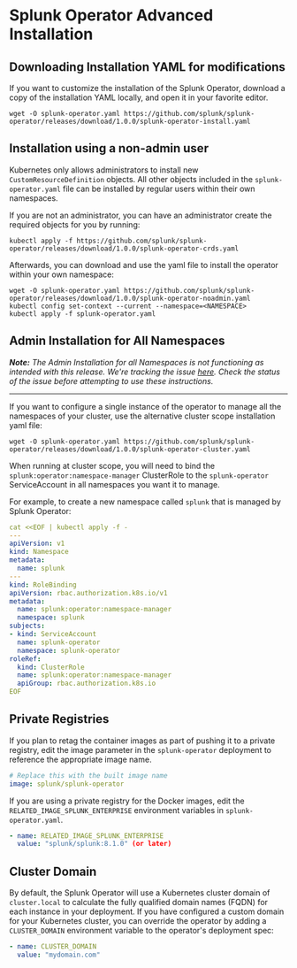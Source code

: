 # Splunk Operator Advanced Installation



## Downloading Installation YAML for modifications

If you want to customize the installation of the Splunk Operator, download a copy of the installation YAML locally, and open it in your favorite editor.

```
wget -O splunk-operator.yaml https://github.com/splunk/splunk-operator/releases/download/1.0.0/splunk-operator-install.yaml
```


## Installation using a non-admin user

Kubernetes only allows administrators to install new `CustomResourceDefinition` objects. All other objects included in the `splunk-operator.yaml` file can be installed by regular users within their own namespaces. 

If you are not an administrator, you can have an administrator create the required objects for you by running:

```
kubectl apply -f https://github.com/splunk/splunk-operator/releases/download/1.0.0/splunk-operator-crds.yaml
```

Afterwards, you can download and use the yaml file to install the operator within your own namespace:

```
wget -O splunk-operator.yaml https://github.com/splunk/splunk-operator/releases/download/1.0.0/splunk-operator-noadmin.yaml
kubectl config set-context --current --namespace=<NAMESPACE>
kubectl apply -f splunk-operator.yaml
```


## Admin Installation for All Namespaces

_**Note:** The Admin Installation for all Namespaces is not functioning as intended with this release. We're tracking the issue [here](https://github.com/splunk/splunk-operator/issues/206). Check the status of the issue before attempting to use these instructions._

--------------------


If you want to configure a single instance of the operator to manage all the namespaces of your cluster, use the alternative cluster scope installation yaml file:

```
wget -O splunk-operator.yaml https://github.com/splunk/splunk-operator/releases/download/1.0.0/splunk-operator-cluster.yaml
```

When running at cluster scope, you will need to bind the `splunk:operator:namespace-manager` ClusterRole to the `splunk-operator` ServiceAccount in all namespaces you want it to manage. 

For example, to create a new namespace called `splunk` that is managed by Splunk Operator:

```yaml
cat <<EOF | kubectl apply -f -
---
apiVersion: v1
kind: Namespace
metadata:
  name: splunk
---
kind: RoleBinding
apiVersion: rbac.authorization.k8s.io/v1
metadata:
  name: splunk:operator:namespace-manager
  namespace: splunk
subjects:
- kind: ServiceAccount
  name: splunk-operator
  namespace: splunk-operator
roleRef:
  kind: ClusterRole
  name: splunk:operator:namespace-manager
  apiGroup: rbac.authorization.k8s.io
EOF
```


## Private Registries

If you plan to retag the container images as part of pushing it to a private registry, edit the image parameter in the  `splunk-operator` deployment to reference the appropriate image name.

```yaml
# Replace this with the built image name
image: splunk/splunk-operator
```

If you are using a private registry for the Docker images, edit the `RELATED_IMAGE_SPLUNK_ENTERPRISE` environment variables in `splunk-operator.yaml`.

```yaml
- name: RELATED_IMAGE_SPLUNK_ENTERPRISE
  value: "splunk/splunk:8.1.0" (or later)
```


## Cluster Domain

By default, the Splunk Operator will use a Kubernetes cluster domain of `cluster.local` to calculate the fully qualified domain names (FQDN) for each instance in your deployment. If you have configured a custom domain for your Kubernetes cluster, you can override the operator by adding a `CLUSTER_DOMAIN`
environment variable to the operator's deployment spec:

```yaml
- name: CLUSTER_DOMAIN
  value: "mydomain.com"
```
